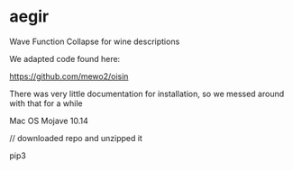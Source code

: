 # aegir
Wave Function Collapse for wine descriptions 


We adapted code found here: 

https://github.com/mewo2/oisin

There was very little documentation for installation, so we messed around with that for a while 


Mac OS Mojave 10.14 

// downloaded repo and unzipped it 


pip3 
